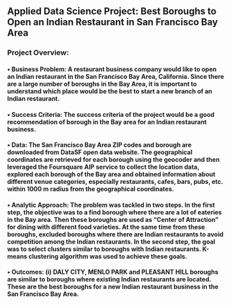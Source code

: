 ## Applied Data Science Project: Best Boroughs to Open an Indian Restaurant in San Francisco Bay Area

### Project Overview:

#### •	Business Problem: A restaurant business company would like to open an Indian restaurant in the San Francisco Bay Area, California. Since there are a large number of boroughs in the Bay Area, it is important to understand which place would be the best to start a new branch of an Indian restaurant.

#### •	Success Criteria: The success criteria of the project would be a good recommendation of borough in the Bay area for an Indian restaurant business.

#### •	Data: The San Francisco Bay Area ZIP codes and borough are downloaded from DataSF open data website. The geographical coordinates are retrieved for each borough using the geocoder and then leveraged the Foursquare AIP service to collect the location data, explored each borough of the Bay area and obtained information about different venue categories, especially restaurants, cafes, bars, pubs, etc. within 1000 m radius from the geographical coordinates.

#### •	Analytic Approach: The problem was tackled in two steps. In the first step, the objective was to a find borough where there are a lot of eateries in the Bay area. Then these boroughs are used as “Center of Attraction” for dining with different food varieties. At the same time from these boroughs, excluded boroughs where there are Indian restaurants to avoid competition among the Indian restaurants. In the second step, the goal was to select clusters similar to boroughs with Indian restaurants. K-means clustering algorithm was used to achieve these goals.

#### •	Outcomes: (i) DALY CITY, MENLO PARK and PLEASANT HILL boroughs are similar to boroughs where existing Indian restaurants are located. These are the best boroughs for a new Indian restaurant business in the San Francisco Bay Area.
